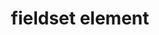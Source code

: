 ---
{
  "title": "fieldset element",
  "description": "The fieldset element represents a set of form controls (or other content) grouped together, optionally with a caption.",
  "category": "html",
  "keywords": [
    "fieldset element"
  ],
  "last_test_date": "2019-08-21",
  "test_results_url": "https://a11ysupport.io/tech/html/fieldset_element",
  "test_url": "https://a11ysupport.io/tech/html/fieldset_element",
  "stats": {
    "dragon_win": {
      "chrome": {
        "76": "na"
      }
    },
    "jaws": {
      "chrome": {
        "76": "a"
      },
      "ie": {
        "11": "a"
      },
      "firefox": {
        "68": "a"
      }
    },
    "narrator": {
      "edge": {
        "44": "u"
      }
    },
    "nvda": {
      "chrome": {
        "76": "u"
      },
      "firefox": {
        "68": "u"
      }
    },
    "orca": {
      "firefox": {
        "69": "y"
      }
    },
    "talkback": {
      "and_chr": {
        "76": "u"
      }
    },
    "va_and": {
      "and_chr": {
        "77": "na"
      }
    },
    "vo_ios": {
      "ios_saf": {
        "12.3.1": "a"
      }
    },
    "vo_macos": {
      "safari": {
        "12.1.2": "y"
      }
    },
    "vc_macos": {
      "safari": {
        "13.0.2": "na"
      }
    },
    "vc_ios": {
      "ios_saf": {
        "13.0": "na"
      }
    },
    "wsr": {
      "edge": {
        "44": "na"
      },
      "chrome": {
        "77": "na"
      }
    }
  },
  "links": {
    "WHATWG HTML spec for the fieldset element": "https://html.spec.whatwg.org/multipage/form-elements.html#the-fieldset-element",
    "HTML AAM for the fieldset element": "https://w3c.github.io/html-aam/#el-fieldset"
  }
}
---